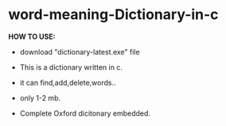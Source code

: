 # word-meaning-Dictionary-in-c
**HOW TO USE:**
- download "dictionary-latest.exe" file

- This is a dictionary written in c.
- it can find,add,delete,words..
- only 1-2 mb.
- Complete Oxford dicitonary embedded.


